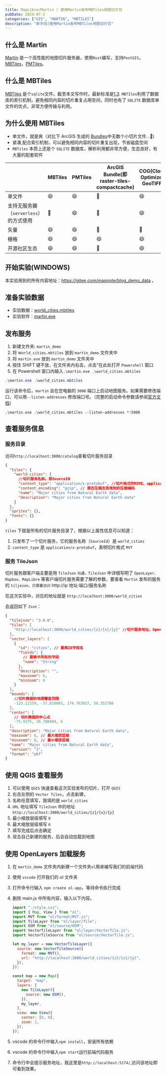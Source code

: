 ```yaml
---
title: MapLibre/Martin | 使用Martin发布MBTiles地图切片包
pubDate: 2024-07-2
categories: ["GIS", "MARTIN", "MBTILES"]
description: "新手向|使用Martin发布MBTiles地图切片包"
---
```


## 什么是 Martin

[Martin](https://github.com/maplibre/martin) 是一个高性能的地图切片服务器，使用`Rust`编写，支持`PostGIS`，[MBTiles](https://github.com/mapbox/mbtiles-spec)，[PMTiles](https://github.com/protomaps/PMTiles)。

## 什么是 MBTiles

[MBTiles](https://github.com/mapbox/mbtiles-spec) 是个`sqlite`文件。截至本文写作时，最新标准是[1.3](https://github.com/mapbox/mbtiles-spec/blob/master/1.3/spec.md).
`MBTIles`利用了数据库的索引机制，避免相同内容的切片重复占用空间，同时也有了 `SQLITE` 数据库单文件的优点，非常方便传输与利用。

## 为什么使用 MBTiles

- 单文件，就是爽（对比下 ArcGIS 生成的 [Bundles](https://github.com/Esri/raster-tiles-compactcache)中无数个小切片文件...🥶)
- 紧凑,配合索引机制，可以避免相同内容的切片重复出现，节省磁盘空间
- `MBTiles` 本质上还是个 `SQLITE` 数据库，解析利用都非常方便，生态良好，有大量的配套软件

|                                        | MBTiles | PMTiles | ArcGIS Bundle(即 raster-tiles-compactcache) | COG(Cloud Optimized GeoTIFF) |
| -------------------------------------- | ------- | ------- | ------------------------------------------- | ---------------------------- |
| 单文件                                 | 😄      | 😄      | 🥶                                          | 😄                           |
| 支持无服务器（`serverless`）的方式使用 | 🥶      | 😄      | 🥶                                          | 😄                           |
| 矢量                                   | 😄      | 😄      | 🥶                                          | 🥶                           |
| 栅格                                   | 😄      | 😄      | 😄                                          | 😄                           |
| 开源社区生态                           | 😄      | 😄      | 🥶                                          | 😄                           |

## 开始实验(WINDOWS)

本实验用到的所有内容地址：https://gitee.com/mapnote/blog_demo_data 。

## 准备实验数据

- 实验数据：[world_cities.mbtiles](https://gitee.com/mapnote/blog_demo_data/raw/master/martin_mbtiles/world_cities.mbtiles)
- 实验软件：[martin.exe](https://gitee.com/mapnote/blog_demo_data/raw/master/martin_mbtiles/martin.exe)

## 发布服务

1. 新建文件夹: `martin_demo`
2. 将 w`orld_cities.mbtiles` 放到 `martin_demo` 文件夹中
3. 将 `martin.exe` 放到 `martin_demo` 文件夹中
4. 按住 SHIFT 键不放，在文件夹内右击，点击“在此处打开 `Powershell` 窗口
5. 在 Powershell 窗口内输入`.\martin.exe .\world_cities.mbtiles`

```Powershell
.\martin.exe .\world_cities.mbtiles
```

运行该命令后，`martin` 会在您电脑的 `3000` 端口上启动地图服务。如果需要修改端口，可以用`--listen-addresses` 修改端口号。（完整的启动命令参数请参阅[官方文档](https://maplibre.org/martin/run-with-cli.html)）

```powershll
.\martin.exe .\world_cities.mbtiles --listen-addresses *:5000
```

## 查看服务信息

### 服务目录

访问`http://localhost:3000/catalog`查看切片服务目录

```json
{
  "tiles": {
    "world_cities": {
      //切片服务名称，即SourceID
      "content_type": "application/x-protobuf", //切片格式的MIME，application/x-protobuf表示是MVT(mapbox vector tile)
      "content_encoding": "gzip", // 是否压缩及其用到的压缩编码
      "name": "Major cities from Natural Earth data",
      "description": "Major cities from Natural Earth data"
    }
  },
  "sprites": {},
  "fonts": {}
}
```

`tiles` 下就是所有的切片服务目录了，根据以上属性信息可以知道：

1. 只发布了一个切片服务，它的服务名称（`SourceId`）是 `world_cities`
2. `content_type` 是 `application/x-protobuf`，表明切片格式 `MVT`

### 服务 TileJson

切片服务跟客户端主要是用 `TileJson` `沟通，TileJson` 中详细写明了 `OpenLayer、Mapbox、MapLibre` 等客户端切片服务需要了解的参数，要查看 `Martin` 发布的服务的 `tiljeson，只需要访问` http://ip 地址:端口/服务名称

在这次实验中，对应的地址就是 `http://localhost:3000/world_cities`

会返回如下 `Json`：

```json
{
  "tilejson": "3.0.0",
  "tiles": [
    "http://localhost:3000/world_cities/{z}/{x}/{y}" //切片服务地址，OpenLayers等客户端要用
  ],
  "vector_layers": [
    {
      "id": "cities", // 要素ID字段名
      "fields": {
        // 要素中所有的字段
        "name": "String"
      },
      "description": "",
      "maxzoom": 6,
      "minzoom": 0
    }
  ],
  "bounds": [
    //切片数据的地理覆盖范围
    -123.12359, -37.818085, 174.763027, 59.352706
  ],
  "center": [
    // 切片数据的中心点
    -75.9375, 38.788894, 6
  ],
  "description": "Major cities from Natural Earth data",
  "maxzoom": 6, // 最大缩放层级
  "minzoom": 0, // 最小缩放层级
  "name": "Major cities from Natural Earth data",
  "version": "2",
  "format": "pbf"
}
```

## 使用 QGIS 查看服务

1. 可以使用 `QGIS` 快速查看这次实验发布的切片，打开 `QGIS`
2. 右击左侧的 `Vector Tiles`，点击新建，
3. 名称任意填写，我填的是 `world_cities`
4. `URL` 地址填写 `TileJson` 中的地址 `http://localhost:3000/world_cities/{z}/{x}/{y}`
5. 最小缩放层级填写 `0`
6. 最大缩放层级填写 `6`
7. 填写完成后点击确定
8. 双击自己新建的服务，后会自动加载到地图

## 使用 OpenLayers 加载服务

1. 在 `martin_demo` 文件夹内新建一个文件夹`ol`用来编写我们的前端代码
2. 使用 `vscode` 打开我们的 ol 文件夹
3. 打开命令行输入 `npm create ol-app`，等待命令执行完成
4. 删除 main.js 中所有内容，输入以下内容。

   ```js
   import "./style.css";
   import { Map, View } from "ol";
   import MVT from "ol/format/MVT.js";
   import TileLayer from "ol/layer/Tile";
   import OSM from "ol/source/OSM";
   import VectorTileLayer from "ol/layer/VectorTile.js";
   import VectorTileSource from "ol/source/VectorTile.js";

   let my_layer = new VectorTileLayer({
     source: new VectorTileSource({
       format: new MVT(),
       url: "http://localhost:3000/world_cities/{z}/{x}/{y}",
     }),
   });

   const map = new Map({
     target: "map",
     layers: [
       new TileLayer({
         source: new OSM(),
       }),
       my_layer,
     ],
     view: new View({
       center: [0, 0],
       zoom: 2,
     }),
   });
   ```

5. vscode 的命令行中输入`npm install`，安装所有依赖
6. vscode 的命令行中输入`npm start`运行前端代码服务
7. 命令行中会提示服务地址，我这里是`http://localhost:5174/`,访问该地址即可看到效果。
